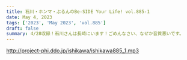 ```yaml
---
title: 石川・ホンマ・ぶるんのBe-SIDE Your Life! vol.885-1
date: May 4, 2023
tags: ['2023', 'May 2023', 'vol.885']
draft: false
summary: 4/28収録！石川さんは長崎にいます！ごめんなさい、なぜか音質悪いです。
---
```


http://project-phi.ddo.jp/ishikawa/ishikawa885_1.mp3